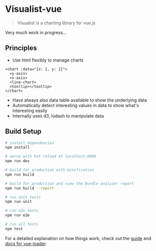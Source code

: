 # Visualist-vue

> Visualist is a charting library for vue.js

Very much work in progress...

## Principles

- Use html flexibly to manage charts

```
<chart :data="{x: 1, y: 2}">
  <y-axis>
  <x-axis>
  <line-chart>
  <tooltip></tooltip>
</chart>
```

- Have always also data table available to show the underlying data
- Automatically detect interesting values in data to show what's interesting easily
- Internally uses d3, lodash to manipulate data

## Build Setup

``` bash
# install dependencies
npm install

# serve with hot reload at localhost:8080
npm run dev

# build for production with minification
npm run build

# build for production and view the bundle analyzer report
npm run build --report

# run unit tests
npm run unit

# run e2e tests
npm run e2e

# run all tests
npm test
```

For a detailed explanation on how things work, check out the [guide](http://vuejs-templates.github.io/webpack/) and [docs for vue-loader](http://vuejs.github.io/vue-loader).
